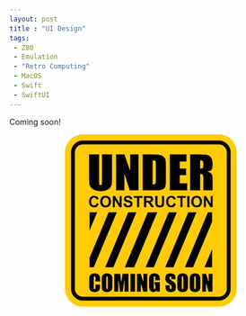 ```yaml
---
layout: post
title : "UI Design"
tags:
 - Z80
 - Emulation
 - "Retro Computing"
 - MacOS
 - Swift
 - SwiftUI
---
```


Coming soon!
<!-- more -->

<p style="text-align:center;">
	<img src="/assets/images/istockphoto-1410983127-612x612.jpg" alt="Under construction sign">
</p>





 